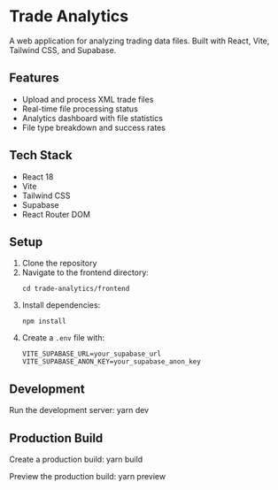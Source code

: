 # Trade Analytics

A web application for analyzing trading data files. Built with React, Vite, Tailwind CSS, and Supabase.

## Features
- Upload and process XML trade files
- Real-time file processing status
- Analytics dashboard with file statistics
- File type breakdown and success rates

## Tech Stack
- React 18
- Vite
- Tailwind CSS
- Supabase
- React Router DOM

## Setup
1. Clone the repository
2. Navigate to the frontend directory:
   ```
   cd trade-analytics/frontend
   ```
3. Install dependencies:
   ```
   npm install
   ```
4. Create a `.env` file with:
   ```
   VITE_SUPABASE_URL=your_supabase_url
   VITE_SUPABASE_ANON_KEY=your_supabase_anon_key
   ```

## Development
Run the development server:
yarn dev

## Production Build
Create a production build:
yarn build

Preview the production build:
yarn preview

